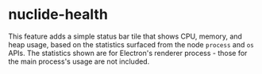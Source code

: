 # nuclide-health

This feature adds a simple status bar tile that shows CPU, memory, and heap usage, based on the
statistics surfaced from the node `process` and `os` APIs. The statistics shown are for Electron's
renderer process - those for the main process's usage are not included.
